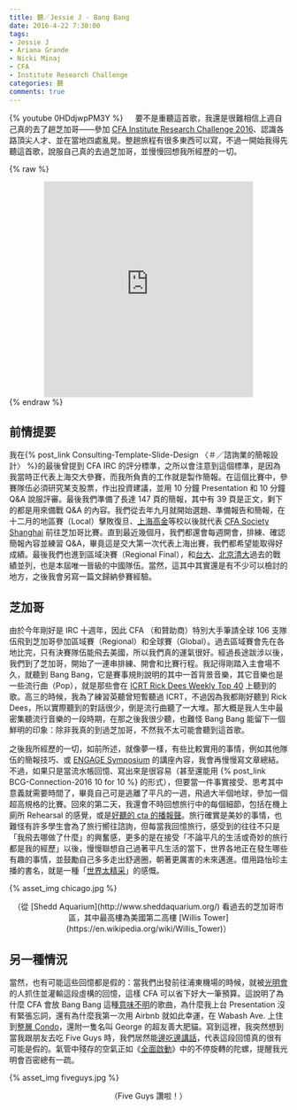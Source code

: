 ```yaml
---
title: 聽／Jessie J - Bang Bang
date: 2016-4-22 7:30:00
tags: 
- Jessie J
- Ariana Grande
- Nicki Minaj
- CFA
- Institute Research Challenge
categories: 聽
comments: true
---
```

{% youtube 0HDdjwpPM3Y %}
　
要不是重聽這首歌，我還是很難相信上週自己真的去了趟芝加哥——參加 [CFA Institute Research Challenge 2016](https://www.cfainstitute.org/community/challenge/Pages/index.aspx)、認識各路頂尖人才、並在當地四處亂晃。整趟旅程有很多東西可以寫，不過一開始我得先聽這首歌，說服自己真的去過芝加哥，並慢慢回想我所經歷的一切。<!--more-->

{% raw %}
<center><iframe src="https://www.facebook.com/plugins/post.php?href=https%3A%2F%2Fwww.facebook.com%2Fcfaresearchchallenge%2Fposts%2F1141987775853120%3A0&width=500" width="75%" height="390" style="border:none;overflow:hidden" scrolling="no" frameborder="0" allowTransparency="true"></iframe></center>
{% endraw %}

## 前情提要

我在{% post_link Consulting-Template-Slide-Design 〈＃／諮詢業的簡報設計〉 %}的最後曾提到 CFA IRC 的評分標準，之所以會注意到這個標準，是因為我當時正代表上海交大參賽，而我所負責的工作就是製作簡報。在這個比賽中，參賽隊伍必須研究某支股票，作出投資建議，並用 10 分鐘 Presentation 和 10 分鐘 Q&A 說服評審。最後我們準備了長達 147 頁的簡報，其中有 39 頁是正文，剩下的都是用來備戰 Q&A 的內容。我們從去年九月就開始選題、準備報告和簡報，在十二月的地區賽（Local）擊敗復旦、[上海高金](http://www.saif.sjtu.edu.cn/)等校以後就代表 [CFA Society Shanghai](https://www.cfasociety.org/china/Pages/default.aspx) 前往芝加哥比賽。直到最近幾個月，我們都還會每週開會，排練、確認簡報內容並練習 Q&A，畢竟這是交大第一次代表上海出賽，我們都希望能取得好成績。最後我們也進到區域決賽（Regional Final），和[台大](https://www.youtube.com/watch?v=-I4Qu6ldv7w)、[北京清大](https://www.youtube.com/watch?v=o89c_NqAgLI)過去的戰績並列，也是本屆唯一晉級的中國隊伍。當然，這其中其實還是有不少可以檢討的地方，之後我會另寫一篇文歸納參賽經驗。

## 芝加哥

由於今年剛好是 IRC 十週年，因此 CFA （和贊助商）特別大手筆請全球 106 支隊伍飛到芝加哥參加區域賽（Regional）和全球賽（Global）。過去區域賽會先在各地比完，只有決賽隊伍能飛去美國，所以我們真的運氣很好。經過長途跋涉以後，我們到了芝加哥，開始了一連串排練、開會和比賽行程。我記得剛踏入主會場不久，就聽到 Bang Bang，它是賽事規則說明的其中一首背景音樂，其它音樂也是一些流行曲（Pop），就是那些會在 [ICRT Rick Dees Weekly Top 40](http://www.icrt.com.tw/page_details.php?&mlevel1=12&mlevel2=84) 上聽到的歌。高三的時候，我為了練習英聽曾短暫聽過 ICRT，不過因為我都剛好聽到 Rick Dees，所以實際聽到的對話很少，倒是流行曲聽了一大堆。那大概是我人生中最密集聽流行音樂的一段時期，在那之後我很少聽，也難怪 Bang Bang 能留下一個鮮明的印象：除非我真的到過芝加哥，不然我不太可能會聽到這首歌。

之後我所經歷的一切，如前所述，就像夢一樣，有些比較實用的事情，例如其他隊伍的簡報技巧、或 [ENGAGE Symposium](https://engage.cfainstitute.org) 的講座內容，我會再慢慢寫文章總結。不過，如果只是當流水帳回憶、寫出來是很容易（甚至還能用 {% post_link BCG-Connection-2016 10 for 10 %} 的形式），但要當一件事實接受、思考其中意義就需要時間了，畢竟自己可是逃離了平凡的一週，飛過大半個地球，參加一個超高規格的比賽。回來的第二天，我還會不時回想旅行中的每個細節，包括在機上廁所 Rehearsal 的感覺，或是[好聽的 cta 的播報聲](https://www.youtube.com/watch?v=R5P_ZLliiv4)。旅行確實是美妙的事情，也難怪有許多學生會為了旅行嚮往諮詢，但每當我回憶旅行，感受到的往往不只是「我飛去哪做了什麼」的興奮感，更多的是在接受「不論平凡的生活或奇妙的旅行都是我的經歷」以後，慢慢聯想自己過著平凡生活的當下，世界各地正在發生哪些有趣的事情，並鼓勵自己多多走出舒適圈，朝著更厲害的未來邁進。借用路怡珍主播的書名，就是一種「[世界太精采](http://www.books.com.tw/products/0010686522)」的感慨。

{% asset_img chicago.jpg %}
<center>（從 [Shedd Aquarium](http://www.sheddaquarium.org/) 看過去的芝加哥市區，其中最高樓為美國第二高樓 [Willis Tower](https://en.wikipedia.org/wiki/Willis_Tower)）</center>

## 另一種情況

當然，也有可能這些回憶都是假的：當我們出發前往浦東機場的時候，就被[光明會](https://www.youtube.com/watch?v=rt8qoOzta5U)的人抓住並灌輸這段虛構的回憶，這樣 CFA 可以省下好大一筆預算。這說明了為什麼 CFA 會放 Bang Bang 這種[意味不明](http://bless7895127.pixnet.net/blog/post/382986761-jessie-j-%E2%80%93-bang-bang-%E7%A0%B0%E7%A0%B0-%E4%B8%AD%E6%96%87%E6%AD%8C%E8%A9%9E--ft-ariana-grande)的歌曲，為什麼我上台 Presentation 沒有緊張忘詞，還有為什麼我第一次用 Airbnb 就如此幸運，在 Wabash Ave. 上住到[整層 Condo](https://www.airbnb.com/rooms/7414181)，還附一隻名叫 George 的超友善大肥貓。寫到這裡，我突然想到當我跟朋友去吃 Five Guys 時，我們居然能[邊吃邊講話](http://forgetfulbc.blogspot.com/2013/03/dayum.html)，代表這段回憶真的很有可能是假的。氣管中殘存的空氣正如《[全面啟動](https://zh.wikipedia.org/zh-hant/%E5%85%A8%E9%9D%A2%E5%95%9F%E5%8B%95)》中的不停旋轉的陀螺，提醒我光明會百密總有一疏。

{% asset_img fiveguys.jpg %}
<center>（Five Guys 讚啦！）</center>